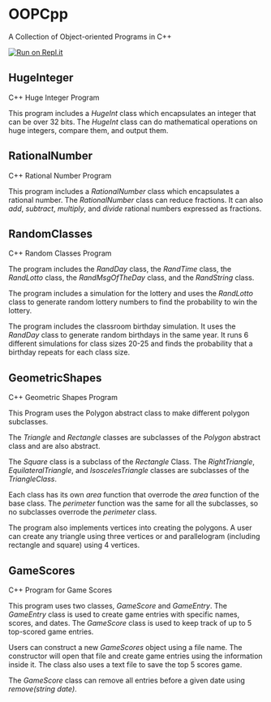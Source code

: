 # OOPCpp
A Collection of Object-oriented Programs in C++

[![Run on Repl.it](https://repl.it/badge/github/danielzelfo/OOPCpp)](https://repl.it/github/danielzelfo/OOPCpp)

## HugeInteger
C++ Huge Integer Program

This program includes a *HugeInt* class which encapsulates an integer that can be over 32 bits. The *HugeInt* class can do mathematical operations on huge integers, compare them, and output them.


## RationalNumber
C++ Rational Number Program

This program includes a *RationalNumber* class which encapsulates a rational number. The *RationalNumber* class can reduce fractions. It can also *add*, *subtract*, *multiply*, and *divide* rational numbers expressed as fractions.


## RandomClasses
C++ Random Classes Program

The program includes the *RandDay* class, the *RandTime* class, the *RandLotto* class, the *RandMsgOfTheDay* class, and the *RandString* class.

The program includes a simulation for the lottery and uses the *RandLotto* class to generate random lottery numbers to find the probability to win the lottery.

The program includes the classroom birthday simulation. It uses the *RandDay* class to generate random birthdays in the same year. It runs 6 different simulations for class sizes 20-25 and finds the probability that a birthday repeats for each class size.


## GeometricShapes
C++ Geometric Shapes Program

This Program uses the Polygon abstract class to make different polygon subclasses.

The *Triangle* and *Rectangle* classes are subclasses of the *Polygon* abstract class and are also abstract.

The *Square* class is a subclass of the *Rectangle* Class. The *RightTriangle*, *EquilateralTriangle*, and *IsoscelesTriangle* classes are subclasses of the *TriangleClass*.

Each class has its own *area* function that overrode the *area* function of the base class. The *perimeter* function was the same for all the subclasses, so no subclasses overrode the *perimeter* class.

The program also implements vertices into creating the polygons. A user can create any triangle using three vertices or and parallelogram (including rectangle and square) using 4 vertices.


## GameScores
C++ Program for Game Scores

This program uses two classes, *GameScore* and *GameEntry*. The *GameEntry* class is used to create game entries with specific names, scores, and dates. The *GameScore* class is used to keep track of up to 5 top-scored game entries.

Users can construct a new *GameScores* object using a file name. The constructor will open that file and create game entries using the information inside it. The class also uses a text file to save the top 5 scores game.

The *GameScore* class can remove all entries before a given date using *remove(string date)*.